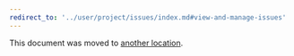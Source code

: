 ```yaml
---
redirect_to: '../user/project/issues/index.md#view-and-manage-issues'
---
```


This document was moved to [another location](../user/project/issues/index.md#view-and-manage-issues).

<!-- This redirect file can be deleted after February 1, 2021. -->
<!-- Before deletion, see: https://docs.gitlab.com/ee/development/documentation/#move-or-rename-a-page -->
